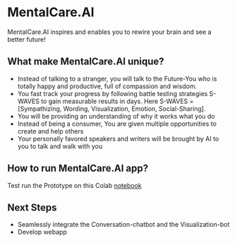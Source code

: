 # MentalCare.AI 

MentalCare.AI inspires and enables you to rewire your brain and see a better future!

## What make MentalCare.AI unique?

- Instead of talking to a stranger, you will talk to the Future-You who is totally happy and productive, full of compassion and wisdom. 
- You fast track your progress by following battle testing strategies S-WAVES to gain measurable results in days. Here S-WAVES = [Sympathizing, Wording, Visualization, Emotion, Social-Sharing]. 
- You will be providing an understanding of why it works what you do 
- Instead of being a consumer, You are given multiple opportunities to create and help others 
- Your personally favored speakers and writers will be brought by AI to you to talk and walk with you

## How to run MentalCare.AI app?

Test run the Prototype on this Colab [notebook](https://github.com/wjlgatech/MentalCareApp/blob/master/MentalCare_by_12xFuture%20(1).ipynb)

## Next Steps

- Seamlessly integrate the Conversation-chatbot and the Visualization-bot
- Develop webapp

